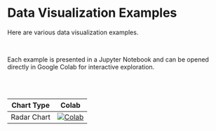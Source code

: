 # Data Visualization Examples

Here are various data visualization examples.

<br>

Each example is presented in a Jupyter Notebook and can be opened directly in Google Colab for interactive exploration.

<br><br>

| Chart Type | Colab |
|------------|:-----:|
| Radar Chart | [![Colab](https://colab.research.google.com/assets/colab-badge.svg)](https://colab.research.google.com/github/idocommit/TIL/blob/main/data_visualization/radar_chart.ipynb) |
